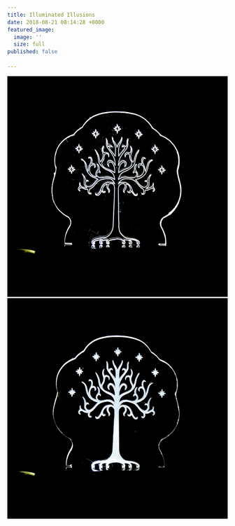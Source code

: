 ```yaml
---
title: Illuminated Illusions
date: 2018-08-21 08:14:28 +0000
featured_image:
  image: ''
  size: full
published: false

---
```

![](/uploads/2015_0505_013448.jpg)![](/uploads/2015_0505_013600.jpg)